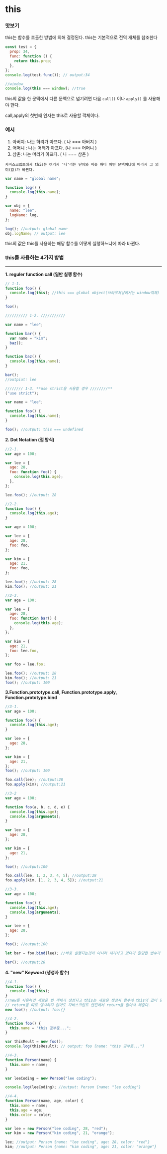 # this

### 맛보기

this는 함수를 호출한 방법에 의해 결정된다. this는 기본적으로 전역 개체를 참조한다

```jsx
const test = {
  prop: 34,
  func: function () {
    return this.prop;
  },
};
console.log(test.func()); // output:34

//window
console.log(this === window); //true
```

this의 값을 한 문맥에서 다른 문맥으로 넘기려면 다음 `call()` 이나 `apply()` 를 사용해야 한다.

call,apply의 첫번째 인자는 this로 사용할 객체이다.

### 예시

1. 아버지: 나는 허리가 아프다. ( 나 === 아버지 )
2. 어머니 : 나는 어깨가 아프다. (나 === 어머니 )
3. 삼촌: 나는 머리가 아프다. ( 나 === 삼촌 )

`자바스크립트에서 this는 여기서 '나'라는 단어와 비슷 하다 어떤 문맥이냐에 따라서 그 의미(값)가 바뀐다.`

```jsx
var name = "global name";

function log() {
  console.log(this.name);
}

var obj = {
  name: "lee",
  logName: log,
};

log(); //output: global name
obj.logName; // output: lee
```

this의 값은 this를 사용하는 해당 함수를 어떻게 실행하느냐에 따라 바뀐다.

### this를 사용하는 4가지 방법

---

**1. reguler function call (일반 실행 함수)**

```jsx
// 1-1.
function foo() {
  console.log(this); //this === global object(브라우저상에서는 window객체)
}

foo();

////////// 1-2. ///////////

var name = "lee";

function bar() {
  var name = "kim";
  baz();
}

function baz() {
  console.log(this.name);
}

bar();
//outpiut: lee

//////// 1-3. **use strict을 사용할 경우 ////////**
("use strict");

var name = "lee";

function foo() {
  console.log(this.name);
}

foo(); //output: this === undefined
```

**2. Dot Notation (점 방식)**

```jsx
//2-1.
var age = 100;

var lee = {
  age: 28,
  foo: function foo() {
    console.log(this.age);
  },
};

lee.foo(); //output: 28

//2-2.
function foo() {
  console.log(this.age);
}

var age = 100;

var lee = {
  age: 28,
  foo: foo,
};

var kim = {
  age: 21,
  foo: foo,
};

lee.foo(); //output: 28
kim.foo(); //output: 21

//2-3.
var age = 100;

var lee = {
  age: 28,
  foo: function bar() {
    console.log(this.age);
  },
};

var kim = {
  age: 21,
  foo: lee.foo,
};

var foo = lee.foo;

lee.foo(); //output: 28
kim.foo(); //output: 21
foo(); //output: 100
```

**3.Function.prototype.call, Function.prototype.apply, Function.prototype.bind**

```jsx
//3-1.
var age = 100;

function foo() {
  console.log(this.age);
}

var lee = {
  age: 28,
};

var kim = {
  age: 21,
};
foo(); //output: 100

foo.call(lee); //output:28
foo.apply(kim); //output:21

//3-2
var age = 100;

function foo(a, b, c, d, e) {
  console.log(this.age);
  console.log(arguments);
}

var lee = {
  age: 28,
};

var kim = {
  age: 21,
};

foo(); //output:100

foo.call(lee, 1, 2, 3, 4, 5); //output:28
foo.apply(kim, [1, 2, 3, 4, 5]); //output:21

//3-3.
var age = 100;

function foo() {
  console.log(this.age);
  console.log(arguments);
}

var lee = {
  age: 28,
};

foo(); //output:100

let bar = foo.bind(lee); //바로 실행되는것이 아니라 대기하고 있다가 할당한 변수가 실행되면 출력이 된다.

bar(); //output:28
```

**4. "new" Keyword (생성자 함수)**

```jsx
//4-1.
function foo() {
  console.log(this);
}
//new를 사용하면 새로운 빈 객체가 생성되고 this는 새로운 생성자 함수에 this의 값이 담긴다.
// return을 따로 명시하지 않아도 자바스크립트 엔진에서 return을 알아서 해준다.
new foo(); //output: foo:{}

//4-2.
function foo() {
  this.name = "this 공부중...";
}

var thisReult = new foo();
console.log(thisResult); // output: foo {name: "this 공부중..."}

//4-3.
function Person(name) {
  this.name = name;
}

var leeCoding = new Person("lee coding");

console.log(leeCoding); //output: Person {name: "lee coding"}

//4-4.
function Person(name, age, color) {
  this.name = name;
  this.age = age;
  this.color = color;
}

var lee = new Person("lee coding", 28, "red");
var kim = new Person("kim coding", 21, "orange");

lee; //output: Person {name: "lee coding", age: 28, color: "red"}
kim; //output: Person {name: "kim coding", age: 21, color: "orange"}
```
